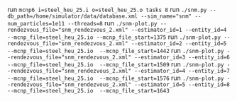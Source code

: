 run `mcnp6 i=steel_heu_25.i o=steel_heu_25.o tasks 8`
run `./snm.py --db_path=/home/simulator/data/database.xml --sim_name="snm" --num_particles=1e11 --threads=8`
run `./snm-plot.py --rendezvous_file="snm_rendezvous_2.xml" --estimator_id=1 --entity_id=4 --mcnp_file=steel_heu_25.io --mcnp_file_start=1375`
run `./snm-plot.py --rendezvous_file="snm_rendezvous_2.xml" --estimator_id=2 --entity_id=5 --mcnp_file=steel_heu_25.io  --mcnp_file_start=1442`
run `./snm-plot.py --rendezvous_file="snm_rendezvous_2.xml" --estimator_id=3 --entity_id=6 --mcnp_file=steel_heu_25.io  --mcnp_file_start=1509`
run `./snm-plot.py --rendezvous_file="snm_rendezvous_2.xml" --estimator_id=4 --entity_id=7 --mcnp_file=steel_heu_25.io  --mcnp_file_start=1576`
run `./snm-plot.py --rendezvous_file="snm_rendezvous_2.xml" --estimator_id=5 --entity_id=8 --mcnp_file=steel_heu_25.io  --mcnp_file_start=1643`